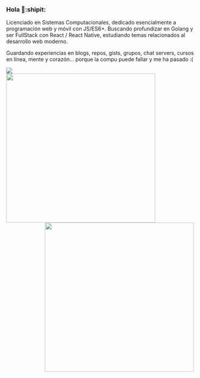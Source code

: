 ### Hola 👋:shipit:

Licenciado en Sistemas Computacionales, dedicado esencialmente a programación web y móvil con JS/ES6+. Buscando profundizar en Golang y ser FullStack con React / React Native, estudiando temas relacionados al desarrollo web moderno.

Guardando experiencias en blogs, repos, gists, grupos, chat servers, cursos en línea, mente y corazón... porque la compu puede fallar y me ha pasado :(

<img align='center' src="https://visitor-badge.laobi.icu/badge?page_id=zeroidentidad.visitor-badge">
<center>
<img align="left" src="https://github-readme-stats.vercel.app/api?username=zeroidentidad&show_icons=true&theme=dark" width="400">
<img align="right" src="https://github-readme-stats.vercel.app/api/top-langs/?username=zeroidentidad&layout=compact&theme=dark&langs_count=10&hide=css,scss,html,java,kotlin,objective-c,php" width="400"/>
</center>
